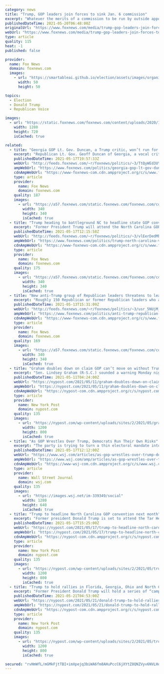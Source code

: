 ```yaml
---
category: news
title: "Trump, GOP leaders join forces to sink Jan. 6 commission"
excerpt: "Whatever the merits of a commission to be run by outside appointees, Republican leaders viewed it as a dagger aimed at former President Donald Trump."
publishedDateTime: 2021-05-20T06:48:00Z
originalUrl: "https://www.foxnews.com/media/trump-gop-leaders-join-forces-to-sink-jan-6-commission"
webUrl: "https://www.foxnews.com/media/trump-gop-leaders-join-forces-to-sink-jan-6-commission"
type: article
quality: 115
heat: -1
published: false

provider:
  name: Fox News
  domain: foxnews.com
  images:
    - url: "https://smartableai.github.io/election/assets/images/organizations/foxnews.com-50x50.jpg"
      width: 50
      height: 50

topics:
  - Election
  - Donald Trump
  - Republican Voice

images:
  - url: "https://static.foxnews.com/foxnews.com/content/uploads/2020/10/trump223.jpg"
    width: 1280
    height: 720
    isCached: true

related:
  - title: "Georgia GOP Lt. Gov. Duncan, a Trump critic, won’t run for reelection in 2022"
    excerpt: "Republican Lt. Gov. Geoff Duncan of Georgia, a vocal critic of former President Trump, on Monday announced that he won’t seek a second term in office in next year’s elections."
    publishedDateTime: 2021-05-17T19:57:33Z
    webUrl: "http://feeds.foxnews.com/~r/foxnews/politics/~3/TtQyWEd3UYo/georgia-gop-lt-gov-duncan-wont-run-for-re-election-in-2022"
    ampWebUrl: "https://www.foxnews.com/politics/georgia-gop-lt-gov-duncan-wont-run-for-re-election-in-2022.amp"
    cdnAmpWebUrl: "https://www-foxnews-com.cdn.ampproject.org/c/s/www.foxnews.com/politics/georgia-gop-lt-gov-duncan-wont-run-for-re-election-in-2022.amp"
    type: article
    provider:
      name: Fox News
      domain: foxnews.com
    quality: 187
    images:
      - url: "https://a57.foxnews.com/static.foxnews.com/foxnews.com/content/uploads/2019/03/340/340/PaulSteinhauser.jpg?ve=1&tl=1"
        width: 340
        height: 340
        isCached: true
  - title: "Trump heading to battleground NC to headline state GOP convention"
    excerpt: "Former President Trump will attend the North Carolina GOP's state convention in Greenville on June 5 and will speak at the convention dinner, the state party shared first with Fox News."
    publishedDateTime: 2021-05-17T12:15:58Z
    webUrl: "http://feeds.foxnews.com/~r/foxnews/politics/~3/vlEerDedMbA/trump-north-carolina-visit-state-gop-convention"
    ampWebUrl: "https://www.foxnews.com/politics/trump-north-carolina-visit-state-gop-convention.amp"
    cdnAmpWebUrl: "https://www-foxnews-com.cdn.ampproject.org/c/s/www.foxnews.com/politics/trump-north-carolina-visit-state-gop-convention.amp"
    type: article
    provider:
      name: Fox News
      domain: foxnews.com
    quality: 175
    images:
      - url: "https://a57.foxnews.com/static.foxnews.com/foxnews.com/content/uploads/2019/03/340/340/PaulSteinhauser.jpg?ve=1&tl=1"
        width: 340
        height: 340
        isCached: true
  - title: "New anti-Trump group of Republican leaders threatens to leave if GOP doesn't reform"
    excerpt: "Roughly 150 Republican or former Republican leaders who are opposed to former President Trump’s continued strong grip over the GOP have signed a letter threatening to leave the party if it does not reform and return to its “founding American principles.”"
    publishedDateTime: 2021-05-13T15:31:09Z
    webUrl: "http://feeds.foxnews.com/~r/foxnews/politics/~3/usr_5NUjM_s/anti-trump-republican-group-mcmullin"
    ampWebUrl: "https://www.foxnews.com/politics/anti-trump-republican-group-mcmullin.amp"
    cdnAmpWebUrl: "https://www-foxnews-com.cdn.ampproject.org/c/s/www.foxnews.com/politics/anti-trump-republican-group-mcmullin.amp"
    type: article
    provider:
      name: Fox News
      domain: foxnews.com
    quality: 169
    images:
      - url: "https://a57.foxnews.com/static.foxnews.com/foxnews.com/content/uploads/2019/03/340/340/PaulSteinhauser.jpg?ve=1&tl=1"
        width: 340
        height: 340
        isCached: true
  - title: "Graham doubles down on claim GOP can’t move on without Trump"
    excerpt: "Sen. Lindsey Graham (R-S.C.) sounded a warning Monday night that Republicans who “try to erase” former President Donald Trump from the GOP “are going to wind up getting"
    publishedDateTime: 2021-05-11T04:24:00Z
    webUrl: "https://nypost.com/2021/05/11/graham-doubles-down-on-claim-gop-cant-move-on-without-trump/"
    ampWebUrl: "https://nypost.com/2021/05/11/graham-doubles-down-on-claim-gop-cant-move-on-without-trump/amp/"
    cdnAmpWebUrl: "https://nypost-com.cdn.ampproject.org/c/s/nypost.com/2021/05/11/graham-doubles-down-on-claim-gop-cant-move-on-without-trump/amp/"
    type: article
    provider:
      name: New York Post
      domain: nypost.com
    quality: 135
    images:
      - url: "https://nypost.com/wp-content/uploads/sites/2/2021/05/graham-doubles-down-on-trump-index.jpg?quality=90&strip=all&w=1200"
        width: 1200
        height: 800
        isCached: true
  - title: "As GOP Wrestles Over Trump, Democrats Run Their Own Risks"
    excerpt: "The party is trying to turn a thin electoral mandate into an expansive agenda that involves a $6 trillion stimulus, infrastructure and jobs-creation effort that would change the relationship between government and the economy."
    publishedDateTime: 2021-05-17T12:12:00Z
    webUrl: "https://www.wsj.com/articles/as-gop-wrestles-over-trump-democrats-run-their-own-risks-11621257137"
    ampWebUrl: "https://www.wsj.com/amp/articles/as-gop-wrestles-over-trump-democrats-run-their-own-risks-11621257137"
    cdnAmpWebUrl: "https://www-wsj-com.cdn.ampproject.org/c/s/www.wsj.com/amp/articles/as-gop-wrestles-over-trump-democrats-run-their-own-risks-11621257137"
    type: article
    provider:
      name: Wall Street Journal
      domain: wsj.com
    quality: 135
    images:
      - url: "https://images.wsj.net/im-339349/social"
        width: 1280
        height: 640
        isCached: true
  - title: "Trump to headline North Carolina GOP convention next month"
    excerpt: "Former president Donald Trump is set to attend the Tar Heel State’s GOP convention in Greenville on Saturday, June 5, before serving as headline speaker for the event’s dinner that"
    publishedDateTime: 2021-05-17T15:25:00Z
    webUrl: "https://nypost.com/2021/05/17/trump-to-headline-north-carolina-gop-convention-next-month/"
    ampWebUrl: "https://nypost.com/2021/05/17/trump-to-headline-north-carolina-gop-convention-next-month/amp/"
    cdnAmpWebUrl: "https://nypost-com.cdn.ampproject.org/c/s/nypost.com/2021/05/17/trump-to-headline-north-carolina-gop-convention-next-month/amp/"
    type: article
    provider:
      name: New York Post
      domain: nypost.com
    quality: 135
    images:
      - url: "https://nypost.com/wp-content/uploads/sites/2/2021/05/trump-nc-convention-01.jpg?quality=90&strip=all&w=1200"
        width: 1200
        height: 800
        isCached: true
  - title: "Trump to hold rallies in Florida, Georgia, Ohio and North Carolina"
    excerpt: "Former President Donald Trump will hold a series of “campaign-style” rallies in notable battleground states this summer, but wouldn’t confirm if he’ll run for office in"
    publishedDateTime: 2021-05-21T04:53:00Z
    webUrl: "https://nypost.com/2021/05/21/donald-trump-to-hold-rallies-in-florida-georgia-ohio-and-north-carolina/"
    ampWebUrl: "https://nypost.com/2021/05/21/donald-trump-to-hold-rallies-in-florida-georgia-ohio-and-north-carolina/amp/"
    cdnAmpWebUrl: "https://nypost-com.cdn.ampproject.org/c/s/nypost.com/2021/05/21/donald-trump-to-hold-rallies-in-florida-georgia-ohio-and-north-carolina/amp/"
    type: article
    provider:
      name: New York Post
      domain: nypost.com
    quality: 135
    images:
      - url: "https://nypost.com/wp-content/uploads/sites/2/2021/05/trump-to-hold-rallies-219.jpg?quality=90&strip=all&w=1200"
        width: 1200
        height: 800
        isCached: true

secured: "rvHmWfL/mGMkFjtTBI+imXpejq3biWA6fm8AHuPccC6jXYtZ8QNZVyv6NVLHoGBJQWQy9kbTzRXUhcezmqW9z8mn+xdTJWKXTHgEQ2XbqwMRvWSFXoK1eeFfCMVWJdvES7wgS8cQ9O3olYZXI5UpjMWHl5Sz/UykaZ/BDXvxjcPtrf3Mo6KMziBv10mW9BiKvyEqovcwh85XGLQQUObROGZ2j26eNeh9bhrA5Ke6ptoUUwc/+ihhl2XQdpE+y84t6Fs3v7wkigoKzhn8jWBndVEpCRNeV8oOcRiGUZrnIkf6qZZHRc0HYidb62qZk6HDLuUdvzdUd6fpnaTQzM04K4iud9DglBw+9hWVL7ek4Nc=;6LWMW9M4Q97ekcBwC/nLDg=="
---
```


